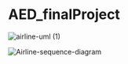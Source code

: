 # AED_finalProject
![airline-uml (1)](https://user-images.githubusercontent.com/66103633/206909992-77f84e11-3795-4c77-b5b9-229a7799ded6.png)




![Airline-sequence-diagram](https://user-images.githubusercontent.com/66103633/206912375-7f2dac17-7f8e-4871-90a6-2cf7e42898d9.png)
